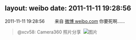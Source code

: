 layout: weibo
date: 2011-11-11 19:28:56
---
<meta name="referrer" content="no-referrer" />

2011-11-11 19:28:56  &nbsp;&nbsp;&nbsp;&nbsp;&nbsp;&nbsp; 来自 <a href="http://weibo.com/" rel="nofollow">微博 weibo.com</a>
你要死啊……
>  @xcv58: Camera360 照片分享 ​​​
>  ![图片](https://ww3.sinaimg.cn/large/40e9ea8djw1dn02szcgm5j.jpg)
